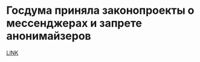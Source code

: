 # Госдума приняла законопроекты о мессенджерах и запрете анонимайзеров



[LINK](https://varlamov.ru/2477529.html)